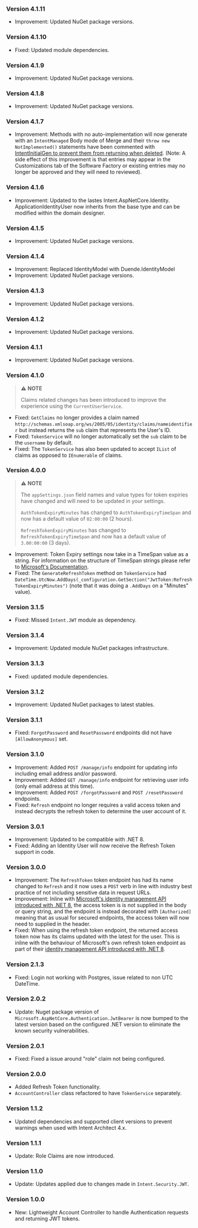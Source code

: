 ### Version 4.1.11

- Improvement: Updated NuGet package versions.

### Version 4.1.10

- Fixed: Updated module dependencies.

### Version 4.1.9

- Improvement: Updated NuGet package versions.

### Version 4.1.8

- Improvement: Updated NuGet package versions.

### Version 4.1.7

- Improvement: Methods with no auto-implementation will now generate with an `IntentManaged` Body mode of Merge and their `throw new NotImplemented()` statements have been commented with [IntentInitialGen to prevent them from returning when deleted](https://docs.intentarchitect.com/articles/application-development/code-management/code-management-csharp/code-management-csharp.html#the--intentinitialgen-instruction). (Note: A side effect of this improvement is that entries may appear in the Customizations tab of the Software Factory or existing entries may no longer be approved and they will need to reviewed).

### Version 4.1.6

- Improvement: Updated to the lastes Intent.AspNetCore.Identity. ApplicationIdentityUser now inherits from the base type and can be modified within the domain designer.

### Version 4.1.5

- Improvement: Updated NuGet package versions.

### Version 4.1.4

- Improvement: Replaced IdentityModel with Duende.IdentityModel
- Improvement: Updated NuGet package versions.

### Version 4.1.3

- Improvement: Updated NuGet package versions.

### Version 4.1.2

- Improvement: Updated NuGet package versions.

### Version 4.1.1

- Improvement: Updated NuGet package versions.

### Version 4.1.0

> ⚠️ **NOTE**
> 
> Claims related changes has been introduced to improve the experience using the `CurrentUserService`.

- Fixed: `GetClaims` no longer provides a claim named `http://schemas.xmlsoap.org/ws/2005/05/identity/claims/nameidentifier` but instead returns the `sub` claim that represents the User's ID.
- Fixed: `TokenService` will no longer automatically set the `sub` claim to be the `username` by default.
- Fixed: The `TokenService` has also been updated to accept `IList` of claims as opposed to `IEnumerable` of claims.

### Version 4.0.0

> ⚠️ **NOTE**
>
> The `appSettings.json` field names and value types for token expiries have changed and will need to be updated in your settings.
>
> `AuthTokenExpiryMinutes` has changed to `AuthTokenExpiryTimeSpan` and now has a default value of `02:00:00` (2 hours).
>
> `RefreshTokenExpiryMinutes` has changed to `RefreshTokenExpiryTimeSpan` and now has a default value of `3.00:00:00` (3 days).

- Improvement: Token Expiry settings now take in a TimeSpan value as a string. For information on the structure of TimeSpan strings please refer to [Microsoft's Documentation](https://learn.microsoft.com/dotnet/api/system.timespan.tostring#system-timespan-tostring).
- Fixed: The `GenerateRefreshToken` method on `TokenService` had `DateTime.UtcNow.AddDays(_configuration.GetSection("JwtToken:RefreshTokenExpiryMinutes")` (note that it was doing a `.AddDays` on a "Minutes" value).

### Version 3.1.5

- Fixed: Missed `Intent.JWT` module as dependency.

### Version 3.1.4

- Improvement: Updated module NuGet packages infrastructure.

### Version 3.1.3

- Fixed: updated module dependencies.

### Version 3.1.2

- Improvement: Updated NuGet packages to latest stables.

### Version 3.1.1

- Fixed: `ForgotPassword` and `ResetPassword` endpoints did not have `[AllowAnonymous]` set.

### Version 3.1.0

- Improvement: Added `POST /manage/info` endpoint for updating info including email address and/or password.
- Improvement: Added `GET /manage/info` endpoint for retrieving user info (only email address at this time).
- Improvement: Added `POST /forgotPassword` and `POST /resetPassword` endpoints.
- Fixed: `Refresh` endpoint no longer requires a valid access token and instead decrypts the refresh token to determine the user account of it.

### Version 3.0.1

- Improvement: Updated to be compatible with .NET 8.
- Fixed: Adding an Identity User will now receive the Refresh Token support in code.

### Version 3.0.0

- Improvement: The `RefreshToken` token endpoint has had its name changed to `Refresh` and it now uses a `POST` verb in line with industry best practice of not including sensitive data in request URLs.
- Improvement: Inline with [Microsoft's identity management API introduced with .NET 8](https://devblogs.microsoft.com/dotnet/whats-new-with-identity-in-dotnet-8/), the access token is is not supplied in the body or query string, and the endpoint is instead decorated with `[Authorized]` meaning that as usual for secured endpoints, the access token will now need to supplied in the header.
- Fixed: When using the refresh token endpoint, the returned access token now has its claims updated with the latest for the user. This is inline with the behaviour of Microsoft's own refresh token endpoint as part of their [identity management API introduced with .NET 8](https://devblogs.microsoft.com/dotnet/whats-new-with-identity-in-dotnet-8/).

### Version 2.1.3

- Fixed: Login not working with Postgres, issue related to non UTC DateTime.

### Version 2.0.2

- Update: Nuget package version of `Microsoft.AspNetCore.Authentication.JwtBearer` is now bumped to the latest version based on the configured .NET version to eliminate the known security vulnerabilities.

### Version 2.0.1

- Fixed: Fixed a issue around "role" claim not being configured.

### Version 2.0.0

- Added Refresh Token functionality.
- `AccountController` class refactored to have `TokenService` separately.

### Version 1.1.2

- Updated dependencies and supported client versions to prevent warnings when used with Intent Architect 4.x.

### Version 1.1.1

- Update: Role Claims are now introduced.

### Version 1.1.0

- Update: Updates applied due to changes made in `Intent.Security.JWT`.

### Version 1.0.0

- New: Lightweight Account Controller to handle Authentication requests and returning JWT tokens.
